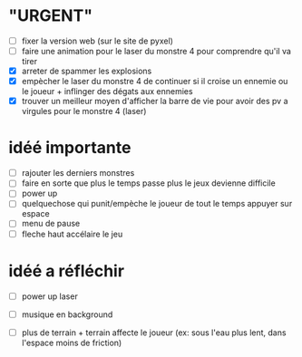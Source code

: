 # "URGENT"
- [ ] fixer la version web (sur le site de pyxel)
- [ ] faire une animation pour le laser du monstre 4 pour comprendre qu'il va tirer
- [X] arreter de spammer les explosions
- [X] empècher le laser du monstre 4 de continuer si il croise un ennemie ou le joueur + inflinger des dégats aux ennemies
- [X] trouver un meilleur moyen d'afficher la barre de vie pour avoir des pv a virgules pour le monstre 4 (laser)

# idéé importante
- [ ] rajouter les derniers monstres
- [ ] faire en sorte que plus le temps passe plus le jeux devienne difficile
- [ ] power up
- [ ] quelquechose qui punit/empèche le joueur de tout le temps appuyer sur espace
- [ ] menu de pause
- [ ] fleche haut accélaire le jeu

# idéé a réfléchir
- [ ] power up laser
- [ ] musique en background
- [ ] plus de terrain + terrain affecte le joueur (ex: sous l'eau plus lent, dans l'espace moins de friction)

